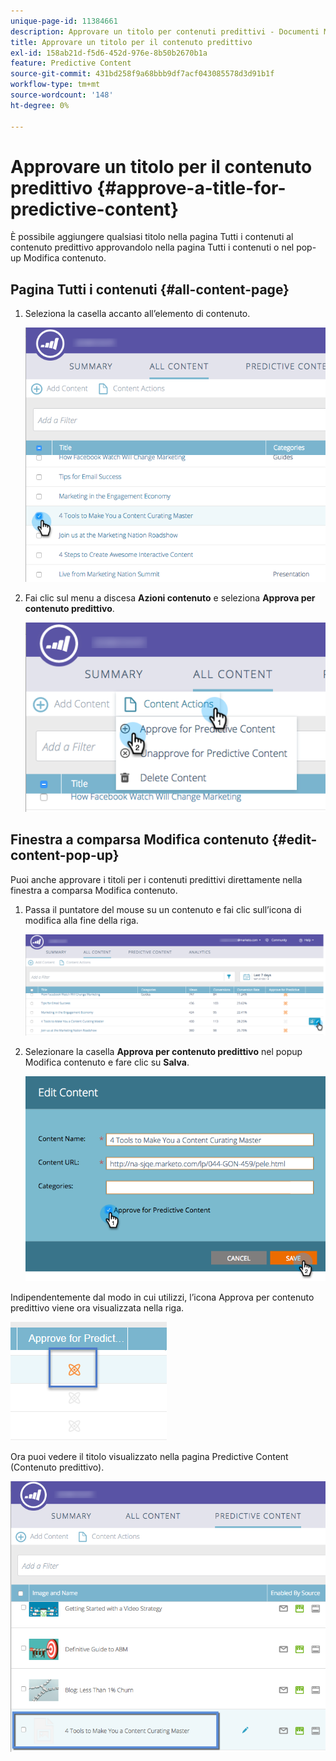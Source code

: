 ```yaml
---
unique-page-id: 11384661
description: Approvare un titolo per contenuti predittivi - Documenti Marketo - Documentazione del prodotto
title: Approvare un titolo per il contenuto predittivo
exl-id: 158ab21d-f5d6-452d-976e-8b50b2670b1a
feature: Predictive Content
source-git-commit: 431bd258f9a68bbb9df7acf043085578d3d91b1f
workflow-type: tm+mt
source-wordcount: '148'
ht-degree: 0%

---
```


# Approvare un titolo per il contenuto predittivo {#approve-a-title-for-predictive-content}

È possibile aggiungere qualsiasi titolo nella pagina Tutti i contenuti al contenuto predittivo approvandolo nella pagina Tutti i contenuti o nel pop-up Modifica contenuto.

## Pagina Tutti i contenuti {#all-content-page}

1. Seleziona la casella accanto all’elemento di contenuto.

   ![](assets/image2017-10-3-9-3a9-3a47.png)

1. Fai clic sul menu a discesa **Azioni contenuto** e seleziona **Approva per contenuto predittivo**.

   ![](assets/image2017-10-3-9-3a10-3a31.png)

## Finestra a comparsa Modifica contenuto {#edit-content-pop-up}

Puoi anche approvare i titoli per i contenuti predittivi direttamente nella finestra a comparsa Modifica contenuto.

1. Passa il puntatore del mouse su un contenuto e fai clic sull’icona di modifica alla fine della riga.

   ![](assets/image2017-10-3-9-3a14-3a55.png)

1. Selezionare la casella **Approva per contenuto predittivo** nel popup Modifica contenuto e fare clic su **Salva**.

   ![](assets/image2017-10-3-9-3a15-3a35.png)

Indipendentemente dal modo in cui utilizzi, l’icona Approva per contenuto predittivo viene ora visualizzata nella riga.

![](assets/five.png)

Ora puoi vedere il titolo visualizzato nella pagina Predictive Content (Contenuto predittivo).

![](assets/image2017-10-3-9-3a16-3a45.png)
